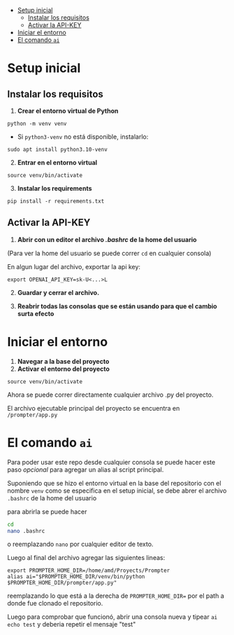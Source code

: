 
- [Setup inicial](#setup-inicial)
  - [Instalar los requisitos](#instalar-los-requisitos)
  - [Activar la API-KEY](#activar-la-api-key)
- [Iniciar el entorno](#iniciar-el-entorno)
- [El comando `ai`](#el-comando-ai)


# Setup inicial

## Instalar los requisitos

1. **Crear el entorno virtual de Python**

`python -m venv venv`

- Si `python3-venv` no está disponible, instalarlo:

`sudo apt install python3.10-venv`

2. **Entrar en el entorno virtual**

`source venv/bin/activate`

3. **Instalar los requirements**

`pip install -r requirements.txt`

## Activar la API-KEY

1. **Abrir con un editor el archivo *.bashrc* de la home del usuario**

(Para ver la home del usuario se puede correr `cd` en cualquier consola)

En algun lugar del archivo, exportar la api key:

`export OPENAI_API_KEY=sk-U<...>L`

2. **Guardar y cerrar el archivo.**

3. **Reabrir todas las consolas que se están usando para que el cambio surta efecto**

# Iniciar el entorno

1. **Navegar a la base del proyecto**
2. **Activar el entorno del proyecto**

`source venv/bin/activate`

Ahora se puede correr directamente cualquier archivo .py del proyecto.

El archivo ejecutable principal del proyecto se encuentra en `/prompter/app.py`

# El comando `ai`

Para poder usar este repo desde cualquier consola se puede hacer este paso *opcional* para agregar un alias al script principal.

Suponiendo que se hizo el entorno virtual en la base del repositorio con el nombre `venv` como se especifica en el setup inicial, se debe abrer el archivo `.bashrc` de la home del usuario

para abrirla se puede hacer

```bash
cd
nano .bashrc
```

o reemplazando `nano` por cualquier editor de texto.

Luego al final del archivo agregar las siguientes lineas:

```shell
export PROMPTER_HOME_DIR=/home/amd/Proyects/Prompter
alias ai="$PROMPTER_HOME_DIR/venv/bin/python $PROMPTER_HOME_DIR/prompter/app.py"
```

reemplazando lo que está a la derecha de `PROMPTER_HOME_DIR=` por el path a donde fue clonado el repositorio.

Luego para comprobar que funcionó, abrir una consola nueva y tipear `ai echo test` y deberia repetir el mensaje "test"
